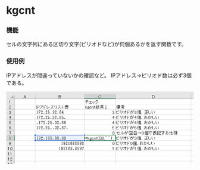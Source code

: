# kgcnt
### 機能
セルの文字列にある区切り文字(ピリオドなど)が何個あるかを返す関数です。
### 使用例
IPアドレスが間違っていないかの確認など。
IPアドレス→ピリオド数は必ず3個である。

![img](readme_images/kgcnt1.png)
